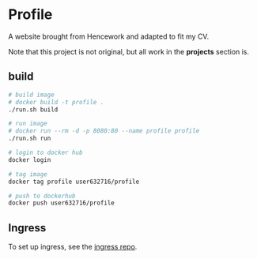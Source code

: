 # Profile

A website brought from Hencework and adapted to fit my CV.

Note that this project is not original, but all work in the **projects** section is.

## build

```bash
# build image
# docker build -t profile .
./run.sh build

# run image
# docker run --rm -d -p 8080:80 --name profile profile
./run.sh run

# login to docker hub
docker login

# tag image
docker tag profile user632716/profile

# push to dockerhub
docker push user632716/profile
```

## Ingress

To set up ingress, see the [ingress repo](https://github.com/prestto/ingress).
